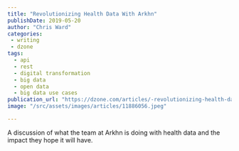 ```yaml
---
title: "Revolutionizing Health Data With Arkhn"
publishDate: 2019-05-20
author: "Chris Ward"
categories:
 - writing
 - dzone
tags:
  - api
  - rest
  - digital transformation
  - big data
  - open data
  - big data use cases
publication_url: "https://dzone.com/articles/-revolutionizing-health-data-with-arkhn"
image: "/src/assets/images/articles/11886056.jpeg"

---
```

A discussion of what the team at Arkhn is doing with health data and the impact they hope it will have.

